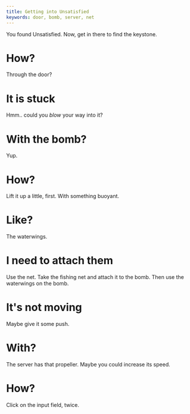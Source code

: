 ```yaml
---
title: Getting into Unsatisfied
keywords: door, bomb, server, net
---
```


You found Unsatisfied. Now, get in there to find the keystone.

# How?
Through the door?

# It is stuck
Hmm.. could you _blow_ your way into it?

# With the bomb?
Yup.

# How?
Lift it up a little, first. With something buoyant.

# Like?
The waterwings.

# I need to attach them
Use the net. Take the fishing net and attach it to the bomb. Then use the waterwings on the bomb.

# It's not moving
Maybe give it some push.

# With?
The server has that propeller. Maybe you could increase its speed.

# How?
Click on the input field, twice.
